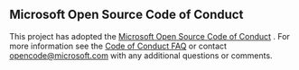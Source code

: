 ## Microsoft Open Source Code of Conduct
This project has adopted the [Microsoft Open Source Code of Conduct](https://opensource.microsoft.com/codeofconduct/) .
For more information see the [Code of Conduct FAQ](https://opensource.microsoft.com/codeofconduct/faq/) or contact [opencode@microsoft.com](mailto:opencode@microsoft.com) with any additional questions or comments.
